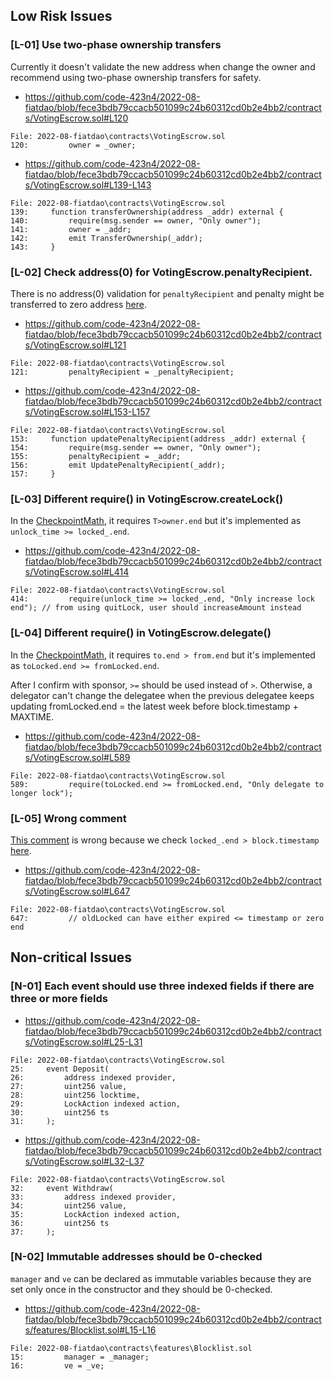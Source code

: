 ## Low Risk Issues

### [L-01] Use two-phase ownership transfers

Currently it doesn't validate the new address when change the owner and recommend using two-phase ownership transfers for safety.

- https://github.com/code-423n4/2022-08-fiatdao/blob/fece3bdb79ccacb501099c24b60312cd0b2e4bb2/contracts/VotingEscrow.sol#L120

```
File: 2022-08-fiatdao\contracts\VotingEscrow.sol
120:         owner = _owner;
```

- https://github.com/code-423n4/2022-08-fiatdao/blob/fece3bdb79ccacb501099c24b60312cd0b2e4bb2/contracts/VotingEscrow.sol#L139-L143

```
File: 2022-08-fiatdao\contracts\VotingEscrow.sol
139:     function transferOwnership(address _addr) external {
140:         require(msg.sender == owner, "Only owner");
141:         owner = _addr;
142:         emit TransferOwnership(_addr);
143:     }
```

### [L-02] Check address(0) for VotingEscrow.penaltyRecipient.

There is no address(0) validation for `penaltyRecipient` and penalty might be transferred to zero address [here](https://github.com/code-423n4/2022-08-fiatdao/blob/fece3bdb79ccacb501099c24b60312cd0b2e4bb2/contracts/VotingEscrow.sol#L676).

- https://github.com/code-423n4/2022-08-fiatdao/blob/fece3bdb79ccacb501099c24b60312cd0b2e4bb2/contracts/VotingEscrow.sol#L121

```
File: 2022-08-fiatdao\contracts\VotingEscrow.sol
121:         penaltyRecipient = _penaltyRecipient;
```

- https://github.com/code-423n4/2022-08-fiatdao/blob/fece3bdb79ccacb501099c24b60312cd0b2e4bb2/contracts/VotingEscrow.sol#L153-L157

```
File: 2022-08-fiatdao\contracts\VotingEscrow.sol
153:     function updatePenaltyRecipient(address _addr) external {
154:         require(msg.sender == owner, "Only owner");
155:         penaltyRecipient = _addr;
156:         emit UpdatePenaltyRecipient(_addr);
157:     }
```

### [L-03] Different require() in VotingEscrow.createLock()

In the [CheckpointMath](https://github.com/code-423n4/2022-08-fiatdao/blob/main/CheckpointMath.md#create-lock), it requires `T>owner.end` but it's implemented as `unlock_time >= locked_.end`.

- https://github.com/code-423n4/2022-08-fiatdao/blob/fece3bdb79ccacb501099c24b60312cd0b2e4bb2/contracts/VotingEscrow.sol#L414

```
File: 2022-08-fiatdao\contracts\VotingEscrow.sol
414:         require(unlock_time >= locked_.end, "Only increase lock end"); // from using quitLock, user should increaseAmount instead 
```

### [L-04] Different require() in VotingEscrow.delegate()

In the [CheckpointMath](https://github.com/code-423n4/2022-08-fiatdao/blob/main/CheckpointMath.md#delegate), it requires `to.end > from.end` but it's implemented as `toLocked.end >= fromLocked.end`.

After I confirm with sponsor, `>=` should be used instead of `>`. Otherwise, a delegator can't change the delegatee when the previous delegatee keeps updating fromLocked.end = the latest week before block.timestamp + MAXTIME.

- https://github.com/code-423n4/2022-08-fiatdao/blob/fece3bdb79ccacb501099c24b60312cd0b2e4bb2/contracts/VotingEscrow.sol#L589

```
File: 2022-08-fiatdao\contracts\VotingEscrow.sol
589:         require(toLocked.end >= fromLocked.end, "Only delegate to longer lock");
```

### [L-05] Wrong comment

[This comment](https://github.com/code-423n4/2022-08-fiatdao/blob/fece3bdb79ccacb501099c24b60312cd0b2e4bb2/contracts/VotingEscrow.sol#L647) is wrong because we check `locked_.end > block.timestamp` [here](https://github.com/code-423n4/2022-08-fiatdao/blob/fece3bdb79ccacb501099c24b60312cd0b2e4bb2/contracts/VotingEscrow.sol#L636).

- https://github.com/code-423n4/2022-08-fiatdao/blob/fece3bdb79ccacb501099c24b60312cd0b2e4bb2/contracts/VotingEscrow.sol#L647

```
File: 2022-08-fiatdao\contracts\VotingEscrow.sol
647:         // oldLocked can have either expired <= timestamp or zero end
```

## Non-critical Issues

### [N-01] Each event should use three indexed fields if there are three or more fields

- https://github.com/code-423n4/2022-08-fiatdao/blob/fece3bdb79ccacb501099c24b60312cd0b2e4bb2/contracts/VotingEscrow.sol#L25-L31

```
File: 2022-08-fiatdao\contracts\VotingEscrow.sol
25:     event Deposit(
26:         address indexed provider,
27:         uint256 value,
28:         uint256 locktime,
29:         LockAction indexed action,
30:         uint256 ts
31:     );
```

- https://github.com/code-423n4/2022-08-fiatdao/blob/fece3bdb79ccacb501099c24b60312cd0b2e4bb2/contracts/VotingEscrow.sol#L32-L37

```
File: 2022-08-fiatdao\contracts\VotingEscrow.sol
32:     event Withdraw(
33:         address indexed provider,
34:         uint256 value,
35:         LockAction indexed action,
36:         uint256 ts
37:     );
```

### [N-02] Immutable addresses should be 0-checked
`manager` and `ve` can be declared as immutable variables because they are set only once in the constructor and they should be 0-checked.

- https://github.com/code-423n4/2022-08-fiatdao/blob/fece3bdb79ccacb501099c24b60312cd0b2e4bb2/contracts/features/Blocklist.sol#L15-L16

```
File: 2022-08-fiatdao\contracts\features\Blocklist.sol
15:         manager = _manager;
16:         ve = _ve;
```
